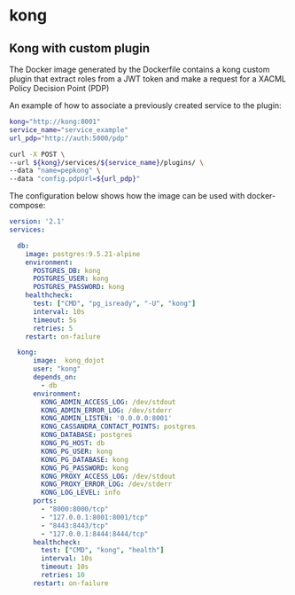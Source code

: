 # kong

## Kong with custom plugin

The Docker image generated by the Dockerfile contains a kong custom plugin that extract roles from a JWT token and make a request for a XACML Policy Decision Point (PDP)

An example of how to associate a previously created service to the plugin:

``` sh
kong="http://kong:8001"
service_name="service_example"
url_pdp="http://auth:5000/pdp"

curl -X POST \
--url ${kong}/services/${service_name}/plugins/ \
--data "name=pepkong" \
--data "config.pdpUrl=${url_pdp}"
```

The configuration below shows how the image can be used with docker-compose:

``` yml
version: '2.1'
services:

  db:
    image: postgres:9.5.21-alpine
    environment:
      POSTGRES_DB: kong
      POSTGRES_USER: kong
      POSTGRES_PASSWORD: kong
    healthcheck:
      test: ["CMD", "pg_isready", "-U", "kong"]
      interval: 10s
      timeout: 5s
      retries: 5
    restart: on-failure

  kong:
      image:  kong_dojot
      user: "kong"
      depends_on:
        - db
      environment:
        KONG_ADMIN_ACCESS_LOG: /dev/stdout
        KONG_ADMIN_ERROR_LOG: /dev/stderr
        KONG_ADMIN_LISTEN: '0.0.0.0:8001'
        KONG_CASSANDRA_CONTACT_POINTS: postgres
        KONG_DATABASE: postgres
        KONG_PG_HOST: db
        KONG_PG_USER: kong
        KONG_PG_DATABASE: kong
        KONG_PG_PASSWORD: kong
        KONG_PROXY_ACCESS_LOG: /dev/stdout
        KONG_PROXY_ERROR_LOG: /dev/stderr
        KONG_LOG_LEVEL: info
      ports:
        - "8000:8000/tcp"
        - "127.0.0.1:8001:8001/tcp"
        - "8443:8443/tcp"
        - "127.0.0.1:8444:8444/tcp"
      healthcheck:
        test: ["CMD", "kong", "health"]
        interval: 10s
        timeout: 10s
        retries: 10
      restart: on-failure
```
